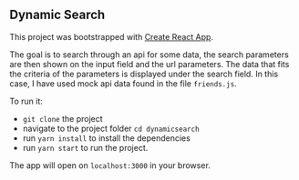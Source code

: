 ## Dynamic Search
This project was bootstrapped with [Create React App](https://github.com/facebookincubator/create-react-app).

The goal is to search through an api for some data, the search parameters are then shown on the input field and the url parameters.
The data that fits the criteria of the parameters is displayed under the search field.
In this case, I have used mock api data found in the file `friends.js`.

To run it:
- `git clone` the project
- navigate to the project folder `cd dynamicsearch`
- run `yarn install` to install the dependencies
- run `yarn start` to run the project.

The app will open on `localhost:3000` in your browser.
